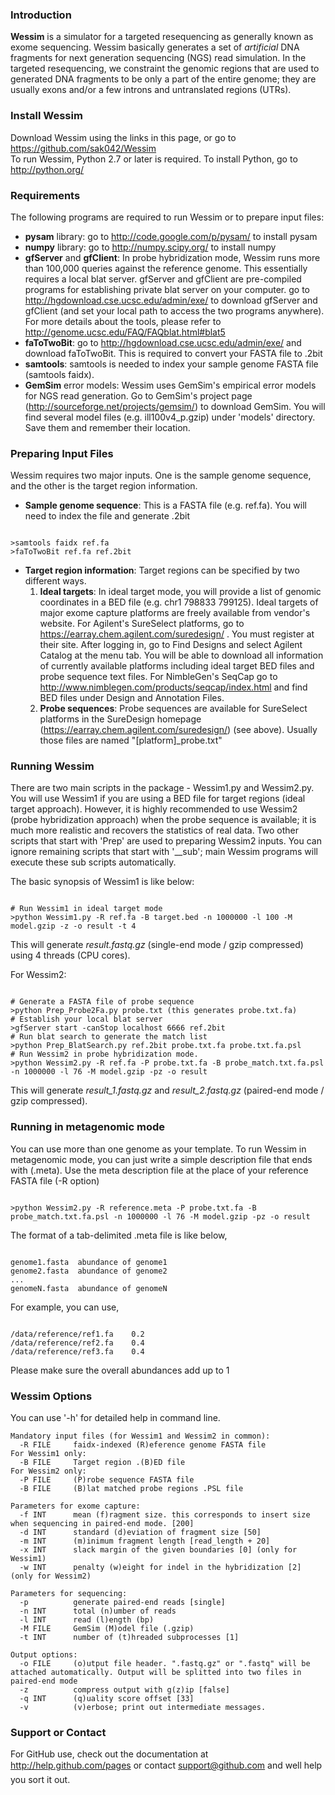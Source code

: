 ### Introduction
**Wessim** is a simulator for a targeted resequencing as generally known as exome sequencing. Wessim basically generates a set of *artificial* DNA fragments for next generation sequencing (NGS) read simulation. In the targeted resequencing, we constraint the genomic regions that are used to generated DNA fragments to be only a part of the entire genome; they are usually exons and/or a few introns and untranslated regions (UTRs).

### Install Wessim
Download Wessim using the links in this page, or go to https://github.com/sak042/Wessim   
To run Wessim, Python 2.7 or later is required. To install Python, go to http://python.org/

### Requirements
The following programs are required to run Wessim or to prepare input files:
* **pysam** library: go to http://code.google.com/p/pysam/ to install pysam
* **numpy** library: go to http://numpy.scipy.org/ to install numpy
* **gfServer** and **gfClient**: In probe hybridization mode, Wessim runs more than 100,000 queries against the reference genome. This essentially requires a local blat server. gfServer and gfClient are pre-compiled programs for establishing private blat server on your computer. go to http://hgdownload.cse.ucsc.edu/admin/exe/ to download gfServer and gfClient (and set your local path to access the two programs anywhere). For more details about the tools, please refer to http://genome.ucsc.edu/FAQ/FAQblat.html#blat5
* **faToTwoBit**: go to http://hgdownload.cse.ucsc.edu/admin/exe/ and download faToTwoBit. This is required to convert your FASTA file to .2bit 
* **samtools**: samtools is needed to index your sample genome FASTA file (samtools faidx).
* **GemSim** error models: Wessim uses GemSim's empirical error models for NGS read generation. Go to GemSim's project page (http://sourceforge.net/projects/gemsim/) to download GemSim. You will find several model files (e.g. ill100v4_p.gzip) under 'models' directory. Save them and remember their location.
 
### Preparing Input Files 
Wessim requires two major inputs. One is the sample genome sequence, and the other is the target region information.
* **Sample genome sequence**: This is a FASTA file (e.g. ref.fa). You will need to index the file and generate .2bit
<pre><code>
>samtools faidx ref.fa
>faToTwoBit ref.fa ref.2bit
</code></pre>
* **Target region information**: Target regions can be specified by two different ways.
    1. **Ideal targets**: In ideal target mode, you will provide a list of genomic coordinates in a BED  file (e.g. chr1   798833 799125). Ideal targets of major exome capture platforms are freely available from vendor's website. For Agilent's SureSelect platforms, go to https://earray.chem.agilent.com/suredesign/ . You must register at their site. After logging in, go to Find Designs and select Agilent Catalog at the menu tab. You will be able to download all information of currently available platforms including ideal target BED files and probe sequence text files.   For NimbleGen's SeqCap go to http://www.nimblegen.com/products/seqcap/index.html and find BED files under Design and Annotation Files. 
    2. **Probe sequences**: Probe sequences are available for SureSelect platforms in the SureDesign homepage (https://earray.chem.agilent.com/suredesign/) (see above). Usually those files are named "[platform]_probe.txt"

### Running Wessim
There are two main scripts in the package - Wessim1.py and Wessim2.py. You will use Wessim1 if you are using a BED file for target regions (ideal target approach). However,  it is highly recommended to use Wessim2 (probe hybridization approach) when the probe sequence is available; it is much more realistic and recovers the statistics of real data. Two other scripts that start with 'Prep' are used to preparing Wessim2 inputs. You can ignore remaining scripts that start with '__sub'; main Wessim programs will execute these sub scripts automatically.

The basic synopsis of Wessim1 is like below:
<pre><code>
# Run Wessim1 in ideal target mode
>python Wessim1.py -R ref.fa -B target.bed -n 1000000 -l 100 -M model.gzip -z -o result -t 4
</code></pre> 
This will generate *result.fastq.gz* (single-end mode / gzip compressed) using 4 threads (CPU cores).

For Wessim2:
<pre><code>
# Generate a FASTA file of probe sequence
>python Prep_Probe2Fa.py probe.txt (this generates probe.txt.fa)
# Establish your local blat server
>gfServer start -canStop localhost 6666 ref.2bit
# Run blat search to generate the match list
>python Prep_BlatSearch.py ref.2bit probe.txt.fa probe.txt.fa.psl
# Run Wessim2 in probe hybridization mode.
>python Wessim2.py -R ref.fa -P probe.txt.fa -B probe_match.txt.fa.psl -n 1000000 -l 76 -M model.gzip -pz -o result
</code></pre>
This will generate *result_1.fastq.gz* and *result_2.fastq.gz* (paired-end mode / gzip compressed).

### Running in metagenomic mode
You can use more than one genome as your template. To run Wessim in metagenomic mode, you can just write a simple description file that ends with (.meta). Use the meta description file at the place of your reference FASTA file (-R option)
<pre><code>
>python Wessim2.py -R reference.meta -P probe.txt.fa -B probe_match.txt.fa.psl -n 1000000 -l 76 -M model.gzip -pz -o result
</code></pre>

The format of a tab-delimited .meta file is like below,
<pre><code>
genome1.fasta <tab> abundance of genome1
genome2.fasta <tab> abundance of genome2
...
genomeN.fasta <tab> abundance of genomeN
</code></pre>
For example, you can use,
<pre><code>
/data/reference/ref1.fa    0.2
/data/reference/ref2.fa    0.4
/data/reference/ref3.fa    0.4
</code></pre>
Please make sure the overall abundances add up to 1

### Wessim Options
You can use '-h' for detailed help in command line.

```
Mandatory input files (for Wessim1 and Wessim2 in common):
  -R FILE     faidx-indexed (R)eference genome FASTA file
For Wessim1 only:
  -B FILE     Target region .(B)ED file
For Wessim2 only:
  -P FILE     (P)robe sequence FASTA file
  -B FILE     (B)lat matched probe regions .PSL file

Parameters for exome capture:
  -f INT      mean (f)ragment size. this corresponds to insert size when sequencing in paired-end mode. [200]
  -d INT      standard (d)eviation of fragment size [50]
  -m INT      (m)inimum fragment length [read_length + 20]
  -x INT      slack margin of the given boundaries [0] (only for Wessim1)
  -w INT      penalty (w)eight for indel in the hybridization [2] (only for Wessim2)

Parameters for sequencing:
  -p          generate paired-end reads [single]
  -n INT      total (n)umber of reads
  -l INT      read (l)ength (bp)
  -M FILE     GemSim (M)odel file (.gzip)
  -t INT      number of (t)hreaded subprocesses [1]

Output options:
  -o FILE     (o)utput file header. ".fastq.gz" or ".fastq" will be attached automatically. Output will be splitted into two files in paired-end mode
  -z          compress output with g(z)ip [false]
  -q INT      (q)uality score offset [33]
  -v          (v)erbose; print out intermediate messages.
```

### Support or Contact
For GitHub use, check out the documentation at http://help.github.com/pages or contact support@github.com and well help you sort it out.


